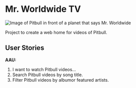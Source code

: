 # Mr. Worldwide TV

![Image of Pitbull in front of a planet that says Mr. Worldwide](http://www.pitbullmusic.com/sites/pitbull/files/earthpitfinal23.png)

Project to create a web home for videos of Pitbull.

## User Stories

**AAU:**

1. I want to watch Pitbull videos...
2. Search Pitbull videos by song title. <!-- search for singular -->
3. Filter Pitbull videos by albumor featured artists. <!-- filter for multiple -->
